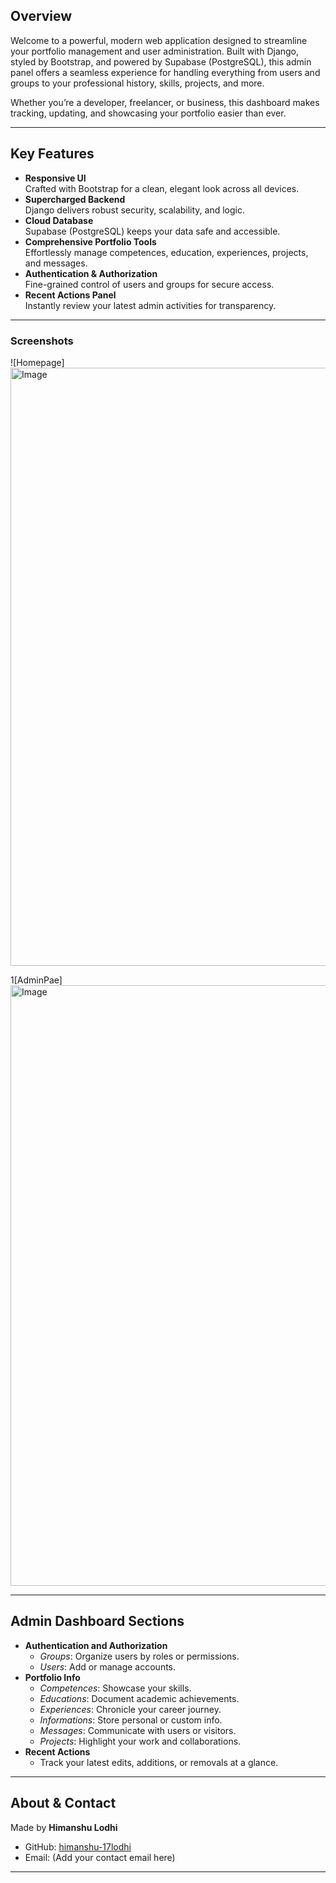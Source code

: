 ## Overview

Welcome to a powerful, modern web application designed to streamline your portfolio management and user administration. Built with Django, styled by Bootstrap, and powered by Supabase (PostgreSQL), this admin panel offers a seamless experience for handling everything from users and groups to your professional history, skills, projects, and more.

Whether you’re a developer, freelancer, or business, this dashboard makes tracking, updating, and showcasing your portfolio easier than ever.

---

## Key Features

- **Responsive UI**  
  Crafted with Bootstrap for a clean, elegant look across all devices.
- **Supercharged Backend**  
  Django delivers robust security, scalability, and logic.
- **Cloud Database**  
  Supabase (PostgreSQL) keeps your data safe and accessible.
- **Comprehensive Portfolio Tools**  
  Effortlessly manage competences, education, experiences, projects, and messages.
- **Authentication & Authorization**  
  Fine-grained control of users and groups for secure access.
- **Recent Actions Panel**  
  Instantly review your latest admin activities for transparency.

---
### Screenshots

![Homepage]<img width="1919" height="957" alt="Image" src="https://github.com/user-attachments/assets/94884928-0c25-4a78-98f0-3a48d0468fb7" />

1[AdminPae]<img width="1919" height="961" alt="Image" src="https://github.com/user-attachments/assets/4e230901-c2ae-4830-821f-34a7b8cd3033" />

---

## Admin Dashboard Sections

- **Authentication and Authorization**
  - *Groups*: Organize users by roles or permissions.
  - *Users*: Add or manage accounts.
- **Portfolio Info**
  - *Competences*: Showcase your skills.
  - *Educations*: Document academic achievements.
  - *Experiences*: Chronicle your career journey.
  - *Informations*: Store personal or custom info.
  - *Messages*: Communicate with users or visitors.
  - *Projects*: Highlight your work and collaborations.
- **Recent Actions**
  - Track your latest edits, additions, or removals at a glance.

---

## About & Contact

Made by **Himanshu Lodhi**

- GitHub: [himanshu-17lodhi](https://github.com/himanshu-17lodhi)
- Email: (Add your contact email here)

---
